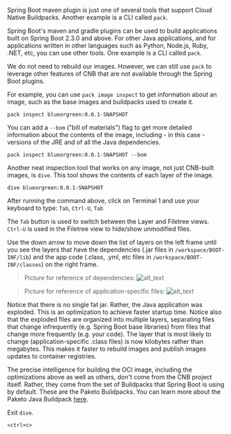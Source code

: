 Spring Boot maven plugin is just one of several tools that support Cloud Native Buildpacks.
Another example is a CLI called `pack`.

Spring Boot's maven and gradle plugins can be used to build applications built on Spring Boot 2.3.0 and above.
For other Java applications, and for applications written in other languages such as Python, Node.js, Ruby, .NET, etc, you can use other tools.
One example is a CLI called `pack`.

We do not need to rebuild our images.
However, we can still use `pack` to leverage other features of CNB that are not available through the Spring Boot plugins.

For example, you can use `pack image inspect` to get information about an image, such as the base images and buildpacks used to create it.
```execute-1
pack inspect blueorgreen:0.0.1-SNAPSHOT
```

You can add a `--bom` ("bill of materials") flag to get more detailed information about the contents of the image, including - in this case - versions of the JRE and of all the Java dependencies.
```execute-1
pack inspect blueorgreen:0.0.1-SNAPSHOT --bom
```

Another neat inspection tool that works on any image, not just CNB-built images, is `dive`.
This tool shows the contents of each layer of the image.
```execute-1
dive blueorgreen:0.0.1-SNAPSHOT
```

After running the command above, click on Terminal 1 and use your keyboard to type: `Tab`, `Ctrl-U`, `Tab`

The `Tab` button is used to switch between the Layer and Filetree views.
`Ctrl-U` is used in the Filetree view to hide/show unmodified files.

Use the down arrow to move down the list of layers on the left frame until you see the layers that have the dependencies (.jar files in `/workspace/BOOT-INF/lib`) and the app code (.class, .yml, etc files in `/workspace/BOOT-INF/classes`) on the right frame.

> Picture for reference of dependencies:
![alt_text](images/dive-cnb-libs.png "find workspace after tab, ctrl-u, tab")


> Picture for reference of application-specific files:
![alt_text](images/dive-cnb-classes.png "find workspace after tab, ctrl-u, tab")

Notice that there is no single fat jar.
Rather, the Java application was exploded.
This is an optimization to achieve faster startup time.
Notice also that the exploded files are organized into multiple layers, separating files that change infrequently (e.g. Spring Boot base libraries) from files that change more frequently (e.g. your code).
The layer that is most likely to change (application-specific .class files) is now kilobytes rather than megabytes.
This makes it faster to rebuild images and publish images updates to container registries.

The precise intelligence for building the OCI image, including the optimizations above as well as others, don't come from the CNB project itself.
Rather, they come from the set of Buildpacks that Spring Boot is using by default.
These are the Paketo Buildpacks.
You can learn more about the Paketo Java Buildpack [here](https://github.com/paketo-buildpacks/java).

Exit `dive`.
```execute-1
<ctrl+c>
```
